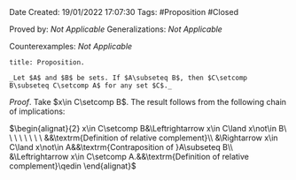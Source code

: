 <br />
<br />

Date Created: 19/01/2022 17:07:30
Tags: #Proposition #Closed

Proved by: _Not Applicable_
Generalizations: _Not Applicable_

Counterexamples: _Not Applicable_

``` ad-Proposition
title: Proposition.

_Let $A$ and $B$ be sets. If $A\subseteq B$, then $C\setcomp B\subseteq C\setcomp A$ for any set $C$._

```

_Proof_. Take $x\in C\setcomp B$. The result follows from the following chain of implications:

$\begin{alignat}{2}
    x\in C\setcomp B&\Leftrightarrow x\in C\land x\not\in B\ \ \ \ \ \ \ \ &&\textrm{Definition of relative complement}\\
    &\Rightarrow x\in C\land x\not\in A&&\textrm{Contraposition of }A\subseteq B\\
    &\Leftrightarrow x\in C\setcomp A.&&\textrm{Definition of relative complement}\qedin
\end{alignat}$
